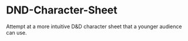 # DND-Character-Sheet
Attempt at a more intuitive D&amp;D character sheet that a younger audience can use.
